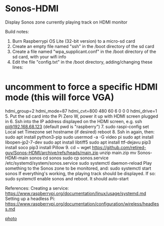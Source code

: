 # Sonos-HDMI
Display Sonos zone currently playing track on HDMI monitor 

Build notes:
1. Burn Raspberrypi OS Lite (32-bit version) to a micro-sd card
2. Create an empty file named "ssh" in the /boot directory of the sd card
3. Create a file named "wpa_supplicant.conf" in the /boot directory of the sd card, with your wifi info
4. Edit the file "config.txt" in the /boot directory, adding/changing these lines:
  # uncomment to force a specific HDMI mode (this will force VGA)
  hdmi_group=2
  hdmi_mode=87
  hdmi_cvt=800 480 60 6 0 0 0
  hdmi_drive=1
5. Put the sd card into the Pi Zero W, power it up with HDMI screen plugged in
6. Ssh into the IP address displayed on the HDMI screen, e.g. ssh pi@192.168.68.123 (default pwd is "raspberry")
7. sudo raspi-config
   set Local
   set Timezone
   set hostname (if desired)
   reboot
8. Ssh in again, then:
   sudo apt install python3-pip
   sudo usermod -a -G video pi
   sudo apt install libopen-jp2-7-dev
   sudo apt install libtiff5
   sudo apt install ttf-dejavu
   pip3 install soco
   pip3 install Pillow
9. cd ~
   wget https://github.com/retired-guy/Sonos-HDMI/archive/refs/heads/main.zip
   unzip main.zip
   mv Sonos-HDMI-main sonos
   cd sonos
   sudo cp sonos.service /etc/systemd/system/sonos.service 
   sudo systemctl daemon-reload
   Play something to the Sonos zone to be monitored, and:
   sudo systemctl start sonos
   If everything's working, the playing track should be displayed.  If so:
   sudo systemctl enable sonos
   and reboot.  It should auto-start
   
   References:
   Creating a service: https://www.raspberrypi.org/documentation/linux/usage/systemd.md
   Setting up a headless Pi: https://www.raspberrypi.org/documentation/configuration/wireless/headless.md
   
   [photo](https://1.bp.blogspot.com/-WKMlpBRRxEQ/YPn4OAnMM9I/AAAAAAAAuoU/Odb5FPkRwFYsirDvKZnRG-oSyxkjS2IqgCLcBGAsYHQ/s2048/FAAFCA05-9228-43DB-9009-04EAE065DCC2.jpeg)
   
   
   
   
